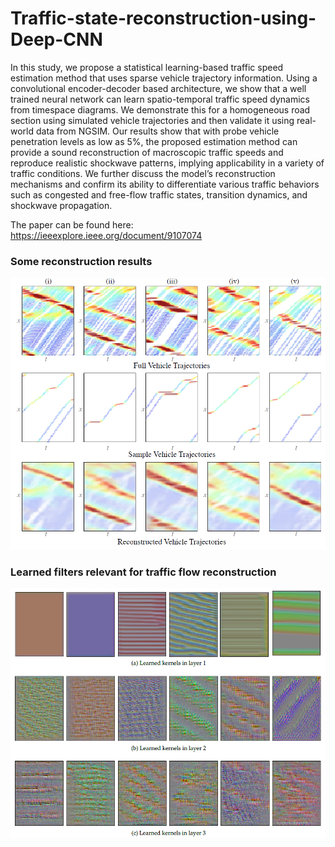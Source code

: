 # Traffic-state-reconstruction-using-Deep-CNN

In this study, we propose a statistical learning-based traffic speed estimation method that uses sparse vehicle trajectory information. Using a convolutional encoder-decoder based architecture, we show that a well trained neural network can learn spatio-temporal traffic speed dynamics from timespace diagrams. We demonstrate this for a homogeneous road section using simulated vehicle trajectories and then validate it using real-world data from NGSIM. Our results show that with probe vehicle penetration levels as low as 5%, the proposed estimation method can provide a sound reconstruction of macroscopic traffic speeds and reproduce realistic shockwave patterns, implying applicability in a variety of traffic conditions. We further discuss the model’s reconstruction mechanisms and confirm its ability to differentiate various traffic behaviors such as congested and free-flow traffic states, transition dynamics, and shockwave propagation.

The paper can be found here: https://ieeexplore.ieee.org/document/9107074

### Some reconstruction results

<img src="Trained%20models/Reconstruction.PNG" width="600">

### Learned filters relevant for traffic flow reconstruction

<img src="Trained%20models/LearnedFilters.PNG" width="600">

